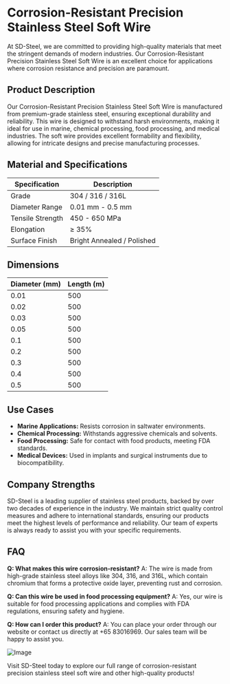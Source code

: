 # Corrosion-Resistant Precision Stainless Steel Soft Wire

At SD-Steel, we are committed to providing high-quality materials that meet the stringent demands of modern industries. Our Corrosion-Resistant Precision Stainless Steel Soft Wire is an excellent choice for applications where corrosion resistance and precision are paramount.

## Product Description

Our Corrosion-Resistant Precision Stainless Steel Soft Wire is manufactured from premium-grade stainless steel, ensuring exceptional durability and reliability. This wire is designed to withstand harsh environments, making it ideal for use in marine, chemical processing, food processing, and medical industries. The soft wire provides excellent formability and flexibility, allowing for intricate designs and precise manufacturing processes.

## Material and Specifications

| Specification | Description |
| --- | --- |
| Grade | 304 / 316 / 316L |
| Diameter Range | 0.01 mm - 0.5 mm |
| Tensile Strength | 450 - 650 MPa |
| Elongation | ≥ 35% |
| Surface Finish | Bright Annealed / Polished |

## Dimensions

| Diameter (mm) | Length (m) |
| --- | --- |
| 0.01 | 500 |
| 0.02 | 500 |
| 0.03 | 500 |
| 0.05 | 500 |
| 0.1 | 500 |
| 0.2 | 500 |
| 0.3 | 500 |
| 0.4 | 500 |
| 0.5 | 500 |

## Use Cases

- **Marine Applications:** Resists corrosion in saltwater environments.
- **Chemical Processing:** Withstands aggressive chemicals and solvents.
- **Food Processing:** Safe for contact with food products, meeting FDA standards.
- **Medical Devices:** Used in implants and surgical instruments due to biocompatibility.

## Company Strengths

SD-Steel is a leading supplier of stainless steel products, backed by over two decades of experience in the industry. We maintain strict quality control measures and adhere to international standards, ensuring our products meet the highest levels of performance and reliability. Our team of experts is always ready to assist you with your specific requirements.

## FAQ

**Q: What makes this wire corrosion-resistant?**
A: The wire is made from high-grade stainless steel alloys like 304, 316, and 316L, which contain chromium that forms a protective oxide layer, preventing rust and corrosion.

**Q: Can this wire be used in food processing equipment?**
A: Yes, our wire is suitable for food processing applications and complies with FDA regulations, ensuring safety and hygiene.

**Q: How can I order this product?**
A: You can place your order through our website or contact us directly at +65 83016969. Our sales team will be happy to assist you.

![Image](https://github.com/user-attachments/assets/2567258e-e124-4816-932d-1809bd27ef0b)

Visit SD-Steel today to explore our full range of corrosion-resistant precision stainless steel soft wire and other high-quality products!